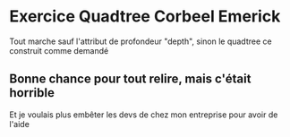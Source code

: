 # Exercice Quadtree Corbeel Emerick

Tout marche sauf l'attribut de profondeur "depth", sinon le quadtree ce construit comme demandé

## Bonne chance pour tout relire, mais c'était horrible

Et je voulais plus embêter les devs de chez mon entreprise pour avoir de l'aide